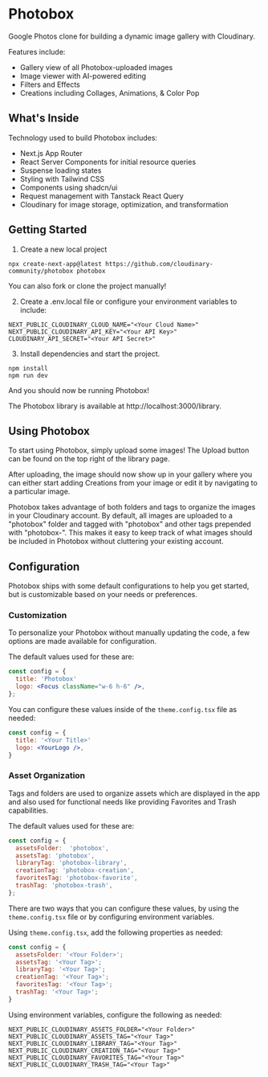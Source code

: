 # Photobox

Google Photos clone for building a dynamic image gallery with Cloudinary.

Features include:
* Gallery view of all Photobox-uploaded images
* Image viewer with AI-powered editing
* Filters and Effects
* Creations including Collages, Animations, & Color Pop

## What's Inside

Technology used to build Photobox includes:

* Next.js App Router
* React Server Components for initial resource queries
* Suspense loading states
* Styling with Tailwind CSS
* Components using shadcn/ui
* Request management with Tanstack React Query
* Cloudinary for image storage, optimization, and transformation

## Getting Started

1. Create a new local project

```
npx create-next-app@latest https://github.com/cloudinary-community/photobox photobox
```

You can also fork or clone the project manually!

2. Create a .env.local file or configure your environment variables to include:

```
NEXT_PUBLIC_CLOUDINARY_CLOUD_NAME="<Your Cloud Name>"
NEXT_PUBLIC_CLOUDINARY_API_KEY="<Your API Key>"
CLOUDINARY_API_SECRET="<Your API Secret>"
```

3. Install dependencies and start the project.

```
npm install
npm run dev
```

And you should now be running Photobox!

The Photobox library is available at http://localhost:3000/library.

## Using Photobox

To start using Photobox, simply upload some images! The Upload button can be found on the top right of the library page.

After uploading, the image should now show up in your gallery where you can either start adding Creations from your image or edit it by navigating to a particular image.

Photobox takes advantage of both folders and tags to organize the images in your Cloudinary account. By default, all images are uploaded to a "photobox" folder and tagged with "photobox" and other tags prepended with "photobox-". This makes it easy to keep track of what images should be included in Photobox without cluttering your existing account. 

## Configuration

Photobox ships with some default configurations to help you get started, but is
customizable based on your needs or preferences.

### Customization

To personalize your Photobox without manually updating the code, a few options
are made available for configuration.

The default values used for these are:

```jsx
const config = {
  title: 'Photobox'
  logo: <Focus className="w-6 h-6" />,
};
```

You can configure these values inside of the `theme.config.tsx` file as needed:

```jsx
const config = {
  title: '<Your Title>'
  logo: <YourLogo />,
}
```

### Asset Organization

Tags and folders are used to organize assets which are displayed in the app and
also used for functional needs like providing Favorites and Trash capabilities.

The default values used for these are:

```jsx
const config = {
  assetsFolder:  'photobox',
  assetsTag: 'photobox',
  libraryTag: 'photobox-library',
  creationTag: 'photobox-creation',
  favoritesTag: 'photobox-favorite',
  trashTag: 'photobox-trash',
};
```

There are two ways that you can configure these values, by using the `theme.config.tsx` file
or by configuring environment variables.

Using `theme.config.tsx`, add the following properties as needed:

```jsx
const config = {
  assetsFolder: '<Your Folder>';
  assetsTag: '<Your Tag>';
  libraryTag: '<Your Tag>';
  creationTag: '<Your Tag>';
  favoritesTag: '<Your Tag>';
  trashTag: '<Your Tag>';
}
```

Using environment variables, configure the following as needed:

```shell
NEXT_PUBLIC_CLOUDINARY_ASSETS_FOLDER="<Your Folder>"
NEXT_PUBLIC_CLOUDINARY_ASSETS_TAG="<Your Tag>"
NEXT_PUBLIC_CLOUDINARY_LIBRARY_TAG="<Your Tag>"
NEXT_PUBLIC_CLOUDINARY_CREATION_TAG="<Your Tag>"
NEXT_PUBLIC_CLOUDINARY_FAVORITES_TAG="<Your Tag>"
NEXT_PUBLIC_CLOUDINARY_TRASH_TAG="<Your Tag>"
```